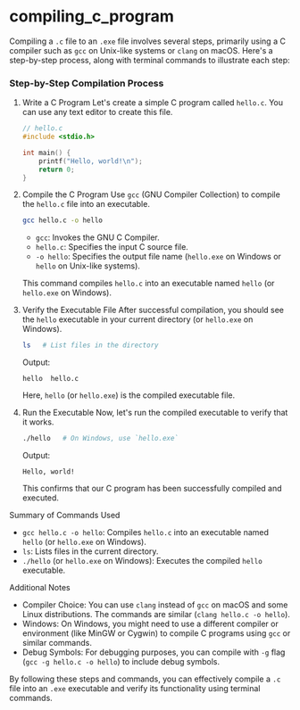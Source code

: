 # compiling_c_program
Compiling a `.c` file to an `.exe` file involves several steps, primarily using a C compiler such as `gcc` on Unix-like systems or `clang` on macOS. Here's a step-by-step process, along with terminal commands to illustrate each step:

### Step-by-Step Compilation Process

1. Write a C Program
   Let's create a simple C program called `hello.c`. You can use any text editor to create this file.

   ```c
   // hello.c
   #include <stdio.h>
   
   int main() {
       printf("Hello, world!\n");
       return 0;
   }
   ```

2. Compile the C Program
   Use `gcc` (GNU Compiler Collection) to compile the `hello.c` file into an executable.

   ```bash
   gcc hello.c -o hello
   ```

   - `gcc`: Invokes the GNU C Compiler.
   - `hello.c`: Specifies the input C source file.
   - `-o hello`: Specifies the output file name (`hello.exe` on Windows or `hello` on Unix-like systems).

   This command compiles `hello.c` into an executable named `hello` (or `hello.exe` on Windows).

3. Verify the Executable File
   After successful compilation, you should see the `hello` executable in your current directory (or `hello.exe` on Windows).

   ```bash
   ls   # List files in the directory
   ```

   Output:
   ```
   hello  hello.c
   ```

   Here, `hello` (or `hello.exe`) is the compiled executable file.

4. Run the Executable
   Now, let's run the compiled executable to verify that it works.

   ```bash
   ./hello   # On Windows, use `hello.exe`
   ```

   Output:
   ```
   Hello, world!
   ```

   This confirms that our C program has been successfully compiled and executed.

 Summary of Commands Used

- `gcc hello.c -o hello`: Compiles `hello.c` into an executable named `hello` (or `hello.exe` on Windows).
- `ls`: Lists files in the current directory.
- `./hello` (or `hello.exe` on Windows): Executes the compiled `hello` executable.

 Additional Notes

- Compiler Choice: You can use `clang` instead of `gcc` on macOS and some Linux distributions. The commands are similar (`clang hello.c -o hello`).
- Windows: On Windows, you might need to use a different compiler or environment (like MinGW or Cygwin) to compile C programs using `gcc` or similar commands.
- Debug Symbols: For debugging purposes, you can compile with `-g` flag (`gcc -g hello.c -o hello`) to include debug symbols.

By following these steps and commands, you can effectively compile a `.c` file into an `.exe` executable and verify its functionality using terminal commands.
